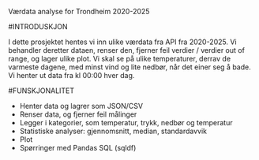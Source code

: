 Værdata analyse for Trondheim 2020-2025

#INTRODUSKJON

I dette prosjektet hentes vi inn ulike værdata fra API fra 2020-2025. Vi behandler deretter dataen, renser den, fjerner feil verdier / verdier out of range, og lager ulike plot. Vi skal se på ulike temperaturer, derrav de varmeste dagene, med minst vind og lite nedbør, når det einer seg å bade. Vi henter ut data fra kl 00:00 hver dag.


#FUNSKJONALITET
- Henter data og lagrer som JSON/CSV
- Renser data, og fjerner feil målinger
- Legger i kategorier, som temperatur, trykk, nedbør og temperatur
- Statistiske analyser: gjennomsnitt, median, standardavvik
- Plot
- Spørringer med Pandas SQL (sqldf)



